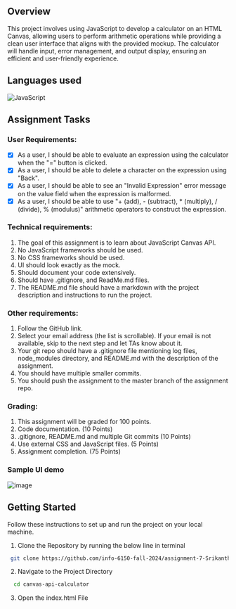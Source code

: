 <!--[![Review Assignment Due Date](https://classroom.github.com/assets/deadline-readme-button-22041afd0340ce965d47ae6ef1cefeee28c7c493a6346c4f15d667ab976d596c.svg)](https://classroom.github.com/a/_4kfLwGr)-->
## Overview

This project involves using JavaScript to develop a calculator on an HTML Canvas, allowing users to perform arithmetic operations while providing a clean user interface that aligns with the provided mockup. The calculator will handle input, error management, and output display, ensuring an efficient and user-friendly experience.

## Languages used
 ![JavaScript](https://img.shields.io/badge/javascript-%23323330.svg?style=for-the-badge&logo=javascript&logoColor=%23F7DF1E) 
<be>

## Assignment Tasks

### User Requirements:

- [x] As a user, I should be able to evaluate an expression using the calculator when the "=" button is clicked.
- [x] As a user, I should be able to delete a character on the expression using "Back".
- [x] As a user, I should be able to see an "Invalid Expression" error message on the value field when the expression is malformed.
- [x] As a user, I should be able to use "+ (add), - (subtract), * (multiply), / (divide), % (modulus)" arithmetic operators to construct the expression.

<be>

### Technical requirements:

1. The goal of this assignment is to learn about JavaScript Canvas API.
2. No JavaScript frameworks should be used.
3. No CSS frameworks should be used.
4. UI should look exactly as the mock.
5. Should document your code extensively.
6. Should have .gitignore, and ReadMe.md files.
7. The README.md file should have a markdown with the project description and instructions to run the project.

### Other requirements:
1. Follow the GitHub link.
2. Select your email address (the list is scrollable). If your email is not available, skip to the next step and let TAs know about it.
3. Your git repo should have a .gitignore file mentioning log files, node_modules directory, and README.md with the description of the assignment.
4. You should have multiple smaller commits.
5. You should push the assignment to the master branch of the assignment repo.
   
###  Grading:
1. This assignment will be graded for 100 points.
2. Code documentation. (10 Points)
3. .gitignore, README.md and multiple Git commits (10 Points)
4. Use external CSS and JavaScript files. (5 Points)
5. Assignment completion. (75 Points)

### Sample UI demo
![image](https://github.com/user-attachments/assets/31af16f9-4482-42bc-b752-e6786532da8a)

## Getting Started

Follow these instructions to set up and run the project on your local machine.

1. Clone the Repository by running the below line in terminal

```bash
 git clone https://github.com/info-6150-fall-2024/assignment-7-Srikanth-SES.git
```
2. Navigate to the Project Directory
```bash
  cd canvas-api-calculator
```
3. Open the index.html File

